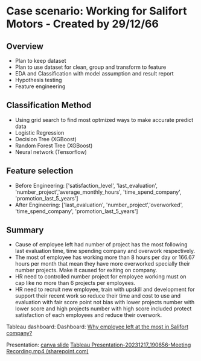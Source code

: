 # Case scenario: Working for Salifort Motors - Created by 29/12/66​

## Overview 
- Plan to keep dataset
- Plan to use dataset for clean, group and transform to feature 
- EDA and Classification with model assumption and result report
- Hypothesis testing
- Feature engineering

## Classification Method
- Using grid search to find most optmized ways to make accurate predict data
- Logistic Regression
- Decision Tree (XGBoost)
- Random Forest Tree (XGBoost)
- Neural network (Tensorflow)

## Feature selection
- Before Engineering: ['satisfaction_level', 'last_evaluation', 'number_project','average_monthly_hours', 'time_spend_company', 'promotion_last_5_years']
- After Engineering: ['last_evaluation', 'number_project','overworked', 'time_spend_company', 'promotion_last_5_years']

## Summary
- Cause of employee left had number of project has the most following last evaluation time, time spending company and overwork respectively.
- The most of employee has working more than 8 hours per day or 166.67 hours per month that mean they have more overworked specially their number projects. Make it caused for exiting on company.
- HR need to controlled number project for employee working must on cap like no more than 6 projects per employees.
- HR need to recruit new employee, train with upskill and development for support their recent work so reduce their time and cost to use and evaluation with fair score point not bias with lower projects number with lower score and high projects number with high score included protect satisfaction of each employees and reduce their overwork.

Tableau dashboard:
Dashboard: [Why employee left at the most in Salifort company?](https://public.tableau.com/views/Whysalifortemployeeleavefromcompany/WhyemployeeleftinSalifortCompany?:language=th-TH&:display_count=n&:origin=viz_share_link)

Presentation: 
[canva slide](https://www.canva.com/design/DAF4Vr3sDSE/2yT3GEzLJEBsekQepAm6jw/edit?utm_content=DAF4Vr3sDSE&utm_campaign=designshare&utm_medium=link2&utm_source=sharebutton)
[Tableau Presentation-20231217_190656-Meeting Recording.mp4 (sharepoint.com)](https://mailkmuttacth.sharepoint.com/sites/Test113721/_layouts/15/stream.aspx?id=%2Fsites%2FTest113721%2FShared%20Documents%2FGeneral%2FRecordings%2FTableau%20Presentation%2D20231217%5F190656%2DMeeting%20Recording%2Emp4&referrer=StreamWebApp%2EWeb&referrerScenario=AddressBarCopied%2Eview)
